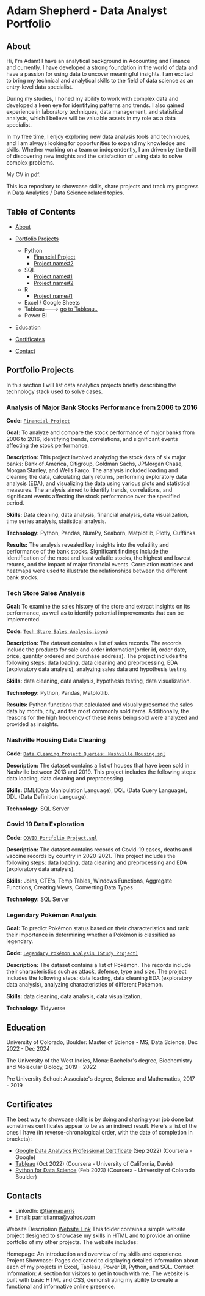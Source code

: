 # Adam Shepherd - Data Analyst Portfolio

## About
Hi, I'm Adam! I have an analytical background in Accounting and Finance and currently. I have developed a strong foundation in the world of data and have a passion for using data to uncover meaningful insights. I am excited to bring my technical and analytical skills to the field of data science as an entry-level data specialist. 

During my studies, I honed my ability to work with complex data and developed a keen eye for identifying patterns and trends. I also gained experience in laboratory techniques, data management, and statistical analysis, which I believe will be valuable assets in my role as a data specialist.

In my free time, I enjoy exploring new data analysis tools and techniques, and I am always looking for opportunities to expand my knowledge and skills. Whether working on a team or independently, I am driven by the thrill of discovering new insights and the satisfaction of using data to solve complex problems.

My CV in [pdf](.........).

This is a repository to showcase skills, share projects and track my progress in Data Analytics / Data Science related topics.

## Table of Contents
- [About](https://github.com/Adamshepherd36/Adamshepherd36.github.io/blob/main/README.md#about)
- [Portfolio Projects](https://github.com/Adamshepherd36/Adamshepherd36.github.io/blob/main/README.md#portfolio-projects)
  - Python
    - [Financial Project](https://github.com/Adamshepherd36/Adamshepherd36.github.io/blob/main/README.md#Analysis-of-Major-Bank-Stocks-Performance-from-2006-to-2016)
    - [Project name#2](https://link)  
  - SQL
    - [Project name#1](https://link)
    - [Project name#2](https://link)
  - R
    - [Project name#1](https://link)
  - Excel / Google Sheets
  - Tableau---> [go to Tableau..](https://link_public)
  - Power BI
  


- [Education](https://github.com/Adamshepherd36/Adamshepherd36.github.io/blob/main/README.md#education)  
- [Certificates](https://github.com/Adamshepherd36/Adamshepherd36.github.io/blob/main/README.md#certificates)
- [Contact](https://github.com/Adamshepherd36/Adamshepherd36.github.io/blob/main/README.md#contacts)
## Portfolio Projects
In this section I will list data analytics projects briefly describing the technology stack used to solve cases.

### Analysis of Major Bank Stocks Performance from 2006 to 2016
**Code:** [`Financial Project`](https://github.com/Adamshepherd36/Python_Projects/blob/main/Financial_Project.ipynb)

**Goal:** To analyze and compare the stock performance of major banks from 2006 to 2016, identifying trends, correlations, and significant events affecting the stock performance.

**Description:** This project involved analyzing the stock data of six major banks: Bank of America, Citigroup, Goldman Sachs, JPMorgan Chase, Morgan Stanley, and Wells Fargo. The analysis included loading and cleaning the data, calculating daily returns, performing exploratory data analysis (EDA), and visualizing the data using various plots and statistical measures. The analysis aimed to identify trends, correlations, and significant events affecting the stock performance over the specified period.

**Skills:** Data cleaning, data analysis, financial analysis, data visualization, time series analysis, statistical analysis.

**Technology:** Python, Pandas, NumPy, Seaborn, Matplotlib, Plotly, Cufflinks.

**Results:** The analysis revealed key insights into the volatility and performance of the bank stocks. Significant findings include the identification of the most and least volatile stocks, the highest and lowest returns, and the impact of major financial events. Correlation matrices and heatmaps were used to illustrate the relationships between the different bank stocks.

### Tech Store Sales Analysis

**Goal:** To examine the sales history of the store and extract insights on its performance, as well as to identify potential improvements that can be implemented.

**Code:** [`Tech Store Sales Analysis.ipynb`](https://github.com/tiannaparris/PortfolioProjects/blob/main/Tech%20Store%20Sales%20Analysis.ipynb)

**Description:** The dataset contains a list of sales records.  The records include the products for sale and order information(order id, order date, price, quantity ordered and purchase address). The project includes the following steps: data loading, data cleaning and preprocessing, EDA (exploratory data analysis), analyzing sales data and hypothesis testing.

**Skills:** data cleaning, data analysis, hypothesis testing, data visualization.

**Technology:** Python, Pandas, Matplotlib.

**Results:** Python functions that calculated and visually presented the sales data by month, city, and the most commonly sold items. Additionally, the reasons for the high frequency of these items being sold were analyzed and provided as insights.



### Nashville Housing Data Cleaning
**Code:** [`Data Cleaning Project Queries: Nashville Housing.sql`](https://github.com/tiannaparris/PortfolioProjects/blob/main/Data%20Cleaning%20Project%20Queries:%20Nashville%20Housing.sql)

**Description:** The dataset contains a list of houses that have been sold in Nashville between 2013 and 2019. This project includes the following steps: data loading, data cleaning and preprocessing.


**Skills:** DML(Data Manipulation Language), DQL (Data Query Language), DDL (Data Definition Language).

**Technology:** SQL Server


### Covid 19 Data Exploration
**Code:** [`COVID Portfolio Project.sql`](https://github.com/tiannaparris/PortfolioProjects/blob/main/COVID%20Portfolio%20Project.sql)

**Description:** The dataset contains records of Covid-19 cases, deaths and vaccine records by country in 2020-2021. This project includes the following steps: data loading, data cleaning and preprocessing and EDA (exploratory data analysis).

**Skills:** Joins, CTE's, Temp Tables, Windows Functions, Aggregate Functions, Creating Views, Converting Data Types

**Technology:** SQL Server



### Legendary Pokémon Analysis

**Goal:** To predict Pokémon status based on their characteristics and rank their importance in determining whether a Pokémon is classified as legendary.

**Code:** [`Legendary Pokémon Analysis (Study Project)`](https://github.com/tiannaparris/PortfolioProjects/blob/main/Legendary%20Pok%C3%A9mon%20Analysis.ipynb)

**Description:** The dataset contains a list of  Pokémon.  The records include their characteristics such as attack, defense, type and size. The project includes the following steps: data loading, data cleaning EDA (exploratory data analysis), analyzing characteristics of different Pokémon.

**Skills:** data cleaning, data analysis, data visualization.

**Technology:** Tidyverse 





## Education
University of Colorado, Boulder: 
Master of Science - MS, Data Science,
Dec 2022 - Dec 2024

The University of the West Indies, Mona:
Bachelor's degree, Biochemistry and Molecular Biology,
2019 - 2022

Pre University School:
Associate's degree, Science and Mathematics,
2017 - 2019

## Certificates
The best way to showcase skills is by doing and sharing your job done but sometimes certificates appear to be as an indirect result. Here's a list of the ones I have (in reverse-chronological order, with the date of completion in brackets):
- [Google Data Analytics Professional Certificate](https://www.coursera.org/account/accomplishments/professional-cert/LRQ498UKBBSJ?utm_source=link&utm_medium=certificate&utm_content=cert_image&utm_campaign=sharing_cta&utm_product=prof) (Sep 2022) (Coursera - Google)
- [Tableau](https://www.coursera.org/account/accomplishments/verify/62LME4DV8CUV) (Oct 2022) (Coursera - University of California, Davis)
- [Python for Data Science](https://coursera.org/share/a16ecd3de61dd794199c452586cba90c) (Feb 2023) (Coursera - University of Colorado Boulder)

## Contacts
- LinkedIn: [@tiannaparris](https://www.linkedin.com/in/tianna-parris-9b6823176/)
- Email: parristianna@yahoo.com


Website Description [Website Link](https://adamshepherd36.github.io/)
This folder contains a simple website project designed to showcase my skills in HTML and to provide an online portfolio of my other projects. The website includes:

Homepage: An introduction and overview of my skills and experience.
Project Showcase: Pages dedicated to displaying detailed information about each of my projects in Excel, Tableau, Power BI, Python, and SQL.
Contact Information: A section for visitors to get in touch with me.
The website is built with basic HTML and CSS, demonstrating my ability to create a functional and informative online presence.
